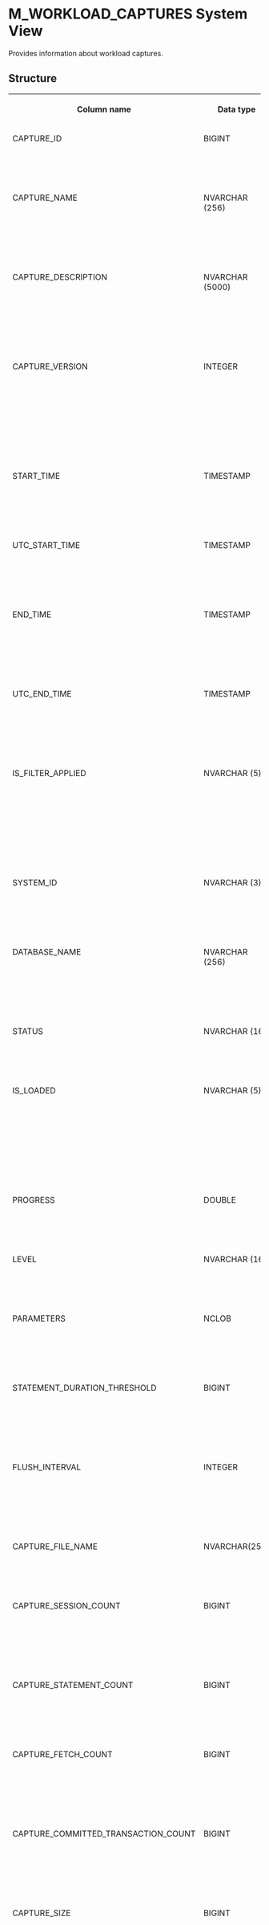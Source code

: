<!-- loioea8874bfb6464b4cb302f304faa4982b -->

# M\_WORKLOAD\_CAPTURES System View

Provides information about workload captures.



## Structure


<table>
<tr>
<th valign="top">

Column name

</th>
<th valign="top">

Data type

</th>
<th valign="top">

Description

</th>
</tr>
<tr>
<td valign="top">

CAPTURE\_ID

</td>
<td valign="top">

BIGINT

</td>
<td valign="top">

Displays the unique ID of the captured workload.

</td>
</tr>
<tr>
<td valign="top">

CAPTURE\_NAME

</td>
<td valign="top">

NVARCHAR \(256\)

</td>
<td valign="top">

Displays the user-specified name of the captured workload.

</td>
</tr>
<tr>
<td valign="top">

CAPTURE\_DESCRIPTION

</td>
<td valign="top">

NVARCHAR \(5000\)

</td>
<td valign="top">

Displays the user-specified description of the captured workload.

</td>
</tr>
<tr>
<td valign="top">

CAPTURE\_VERSION

</td>
<td valign="top">

INTEGER

</td>
<td valign="top">

Displays the version number of the structure format for the captured workloads or capturing workload.

</td>
</tr>
<tr>
<td valign="top">

START\_TIME

</td>
<td valign="top">

TIMESTAMP

</td>
<td valign="top">

Displays the start timestamp of the capture.

</td>
</tr>
<tr>
<td valign="top">

UTC\_START\_TIME

</td>
<td valign="top">

TIMESTAMP

</td>
<td valign="top">

Displays the UTC start timestamp of the capture.

</td>
</tr>
<tr>
<td valign="top">

END\_TIME

</td>
<td valign="top">

TIMESTAMP

</td>
<td valign="top">

Displays the end timestamp of the captured workload

</td>
</tr>
<tr>
<td valign="top">

UTC\_END\_TIME

</td>
<td valign="top">

TIMESTAMP

</td>
<td valign="top">

Displays the UTC end timestamp of the captured workload.

</td>
</tr>
<tr>
<td valign="top">

IS\_FILTER\_APPLIED

</td>
<td valign="top">

NVARCHAR \(5\)

</td>
<td valign="top">

Displays the flag that is set to FALSE if the user Displays any non-default value to any filter parameters.

</td>
</tr>
<tr>
<td valign="top">

SYSTEM\_ID

</td>
<td valign="top">

NVARCHAR \(3\)

</td>
<td valign="top">

Displays the system ID in which the capture has been done.

</td>
</tr>
<tr>
<td valign="top">

DATABASE\_NAME

</td>
<td valign="top">

NVARCHAR \(256\)

</td>
<td valign="top">

Displays the database name in which the capture has been done.

</td>
</tr>
<tr>
<td valign="top">

STATUS

</td>
<td valign="top">

NVARCHAR \(16\)

</td>
<td valign="top">

Displays the status of the workload captures.

</td>
</tr>
<tr>
<td valign="top">

IS\_LOADED

</td>
<td valign="top">

NVARCHAR \(5\)

</td>
<td valign="top">

Displays the flag that is set to TRUE if the captured data is loaded into the database.

</td>
</tr>
<tr>
<td valign="top">

PROGRESS

</td>
<td valign="top">

DOUBLE

</td>
<td valign="top">

Displays the current progress of the load.

</td>
</tr>
<tr>
<td valign="top">

LEVEL

</td>
<td valign="top">

NVARCHAR \(16\)

</td>
<td valign="top">

Displays the level of workload captures.

</td>
</tr>
<tr>
<td valign="top">

PARAMETERS

</td>
<td valign="top">

NCLOB

</td>
<td valign="top">

Displays the applied parameter's key/value pairs.

</td>
</tr>
<tr>
<td valign="top">

STATEMENT\_DURATION\_THRESHOLD

</td>
<td valign="top">

BIGINT

</td>
<td valign="top">

Displays the threshold value for the workloads to be captured.

</td>
</tr>
<tr>
<td valign="top">

FLUSH\_INTERVAL

</td>
<td valign="top">

INTEGER

</td>
<td valign="top">

Displays the interval of flushing out the file output stream.

</td>
</tr>
<tr>
<td valign="top">

CAPTURE\_FILE\_NAME

</td>
<td valign="top">

NVARCHAR\(256\)

</td>
<td valign="top">

Displays the file name of the captured workload.

</td>
</tr>
<tr>
<td valign="top">

CAPTURE\_SESSION\_COUNT

</td>
<td valign="top">

BIGINT

</td>
<td valign="top">

Displays the number of current or captured logical sessions.

</td>
</tr>
<tr>
<td valign="top">

CAPTURE\_STATEMENT\_COUNT

</td>
<td valign="top">

BIGINT

</td>
<td valign="top">

Displays the number of current or captured statements.

</td>
</tr>
<tr>
<td valign="top">

CAPTURE\_FETCH\_COUNT

</td>
<td valign="top">

BIGINT

</td>
<td valign="top">

Displays the number current or captured fetch operations.

</td>
</tr>
<tr>
<td valign="top">

CAPTURE\_COMMITTED\_TRANSACTION\_COUNT

</td>
<td valign="top">

BIGINT

</td>
<td valign="top">

Displays the number of current or captured committed transactions.

</td>
</tr>
<tr>
<td valign="top">

CAPTURE\_SIZE

</td>
<td valign="top">

BIGINT

</td>
<td valign="top">

Displays the size of the captured workload file.

</td>
</tr>
<tr>
<td valign="top">

CAPTURE\_FAILED\_STATEMENT\_COUNT

</td>
<td valign="top">

BIGINT

</td>
<td valign="top">

Displays the number of failed current or capture statements.

</td>
</tr>
<tr>
<td valign="top">

CAPTURE\_FAILED\_FETCH\_COUNT

</td>
<td valign="top">

BIGINT

</td>
<td valign="top">

Displays the number of failed current or capture fetch operations.

</td>
</tr>
<tr>
<td valign="top">

ERROR\_CODE

</td>
<td valign="top">

INTEGER

</td>
<td valign="top">

Displays the error code generated by the system during capturing.

</td>
</tr>
<tr>
<td valign="top">

ERROR\_MESSAGE

</td>
<td valign="top">

NVARCHAR \(5000\)

</td>
<td valign="top">

Displays the error message generated by system during capturing.

</td>
</tr>
</table>

**Related Information**  


[CREATE WORKLOAD CLASS Statement \(Workload Management\)](../../010-SQL-Reference/012-SQL-Statements/create-workload-class-statement-workload-management-dc417c3.md "Defines workload classes.")

[ALTER WORKLOAD CLASS Statement \(Workload Management\)](../../010-SQL-Reference/012-SQL-Statements/alter-workload-class-statement-workload-management-d4b4659.md "Changes workload classes.")

[ALTER WORKLOAD MAPPING Statement \(Workload Management\)](../../010-SQL-Reference/012-SQL-Statements/alter-workload-mapping-statement-workload-management-81fc16b.md "Changes workload mappings.")

[CREATE WORKLOAD MAPPING Statement \(Workload Management\)](../../010-SQL-Reference/012-SQL-Statements/create-workload-mapping-statement-workload-management-996978a.md "Defines workload mappings.")

[DROP WORKLOAD CLASS Statement \(Workload Management\)](../../010-SQL-Reference/012-SQL-Statements/drop-workload-class-statement-workload-management-22f628b.md "Removes workload classes.")

[DROP WORKLOAD MAPPING Statement \(Workload Management\)](../../010-SQL-Reference/012-SQL-Statements/drop-workload-mapping-statement-workload-management-8d90e94.md "Drops a workload mapping.")

[Workload Management](https://help.sap.com/viewer/f9c5015e72e04fffa14d7d4f7267d897/2024_3_QRC/en-US/30f2e9cb92aa4f358dda4ac58e062d83.html "The load on an SAP HANA system can be managed by selectively applying limitations and priorities to how resources are used. Settings can be applied globally or at the level of individual user sessions by using workload classes.") :arrow_upper_right:

